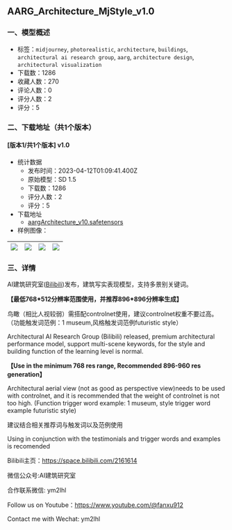 ## AARG_Architecture_MjStyle_v1.0
### 一、模型概述

- 标签：`midjourney`, `photorealistic`, `architecture`, `buildings`, `architectural ai research group`, `aarg`, `architecture design`, `architectural visualization`
- 下载数：1286
- 收藏人数：270
- 评论人数：0
- 评分人数：2
- 评分：5

### 二、下载地址（共1个版本）

#### [版本1/共1个版本] v1.0

- 统计数据
  - 发布时间：2023-04-12T01:09:41.400Z
  - 原始模型：SD 1.5
  - 下载数：1286
  - 评分人数：2
  - 评分：5
- 下载地址
  - [aargArchitecture_v10.safetensors](https://civitai.com/api/download/models/42941)
- 样例图像：

| <img src="https://image.civitai.com/xG1nkqKTMzGDvpLrqFT7WA/799917f8-81dd-435f-b72e-34e4965e8b00/width=450/473667.jpeg" /> | <img src="https://image.civitai.com/xG1nkqKTMzGDvpLrqFT7WA/c12ff7e5-6da6-4e20-2712-ca2afbb31600/width=450/473666.jpeg" /> | <img src="https://image.civitai.com/xG1nkqKTMzGDvpLrqFT7WA/b7b6d36b-5c06-4550-f5ca-962a1e929100/width=450/473665.jpeg" /> | <img src="https://image.civitai.com/xG1nkqKTMzGDvpLrqFT7WA/d61bd88a-ef2d-4886-84c5-6bab0e70b000/width=450/473663.jpeg" /> |
| ---- | ---- | ---- | ---- |


### 三、详情
<p>AI建筑研究室(<a target="_blank" rel="ugc" href="https://space.bilibili.com/2161614">Bilibili</a>)发布，建筑写实表现模型，支持多景别关键词。</p><p><strong>【最低768*512分辨率范围使用，并推荐896*896分辨率生成】</strong></p><p>鸟瞰（相比人视较弱）需搭配controlnet使用，建议controlnet权重不要过高。（功能触发词范例：1 museum,风格触发词范例futuristic style）</p><p>Architectural AI Research Group (Bilibili) released, premium architectural performance model, support multi-scene keywords, for the style and building function of the learning level is normal.</p><p><strong>【Use in the minimum 768 res range, Recommended 896-960 res generation】</strong></p><p>Architectural aerial view (not as good as perspective view)needs to be used with controlnet, and it is recommended that the weight of controlnet is not too high. (Function trigger word example: 1 museum, style trigger word example futuristic style)</p><p></p><p>建议结合相关推荐词与触发词以及范例使用</p><p>Using in conjunction with the testimonials and trigger words and examples is recomended</p><p></p><p>Bilibili主页：<a target="_blank" rel="ugc" href="https://space.bilibili.com/2161614">https://space.bilibili.com/2161614</a></p><p>微信公众号:AI建筑研究室</p><p>合作联系微信: ym2lhl</p><p></p><p>Follow us on Youtube：<a target="_blank" rel="ugc" href="https://www.youtube.com/@fanxu912">https://www.youtube.com/@fanxu912</a></p><p>Contact me with Wechat: ym2lhl</p>